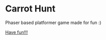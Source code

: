 # Carrot Hunt 

Phaser based platformer game made for fun :)

[Have fun!!!](https://cyberdex.github.io/CarrotHunt/ "Have fun!!!")
